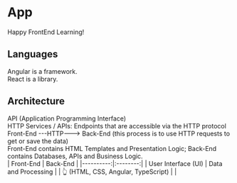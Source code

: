 # App
Happy FrontEnd Learning!  
   
## Languages
Angular is a framework.  
React is a library.  

## Architecture
API (Application Programming Interface)  
HTTP Services / APIs: Endpoints that are accessible via the HTTP protocol  
Front-End ---HTTP---> Back-End (this process is to use HTTP requests to get or save the data)  
Front-End contains HTML Templates and Presentation Logic; Back-End contains Databases, APIs and Business Logic.  
| Front-End | Back-End |
|----------:|:--------:|
| User Interface (UI) | Data and Processing |
| 👆 (HTML, CSS, Angular, TypeScript) |  |
